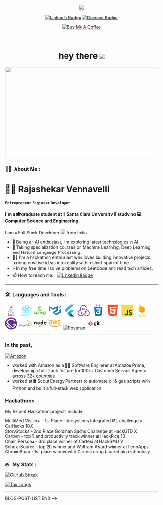 
<p align="center"><img src="https://media.giphy.com/media/M9gbBd9nbDrOTu1Mqx/giphy.gif" width="100"/></p>
<p align="center">
<a href="https://www.linkedin.com/in/rajashekar-vennavelli"><img src="https://img.shields.io/badge/LinkedIn-blue?style=for-the-badge&logo=linkedin&logoColor=white" alt="LinkedIn Badge"></a>

<a href="https://devpost.com/RajashekarVennavelli?ref_content=user-portfolio&ref_feature=portfolio&ref_medium=global-nav" target="_blank" rel="noopener">
    <img src="https://img.shields.io/badge/Devpost-003E54?style=for-the-badge&logo=Devpost&logoColor=white" alt="Devpost Badge"/>
  </a>
</p>
<p align="center">
<a href="https://www.buymeacoffee.com/zed0" target="_blank"><img src="https://cdn.buymeacoffee.com/buttons/default-orange.png" alt="Buy Me A Coffee" height="41" width="174"></a>
</p>
<p align="center"><img src="https://komarev.com/ghpvc/?username=rajashekarcs2023&style=flat-square&color=blue" alt=""></p>

<h1 align="center">hey there <img src="https://media.giphy.com/media/hvRJCLFzcasrR4ia7z/giphy.gif" width="40"></h1>

<p align="center"><img src="https://media.giphy.com/media/dWesBcTLavkZuG35MI/giphy.gif" width="600" height="300"  /></p>

### :woman_technologist: &nbsp;About Me :
# 🕺🏻 Rajashekar Vennavelli

**`Entrepreneur`**
**`Engineer`**
**`Developer`**

#### I'm a 🎓graduate student at 🏫 Santa Clara University 🐴 studying 💻 Computer Science and Engineering.
I am a Full Stack Developer <img src="https://media.giphy.com/media/WUlplcMpOCEmTGBtBW/giphy.gif" width="30"> from India.

- 🔭 Being an AI enthusiast, I'm exploring latest technologies in AI
- 🤖 Taking specialization courses on Machine Learning, Deep Learning and Natural Language Processing.
- 👨‍💻 I'm a hackathon enthusiast who loves building innovative projects, turning creative ideas into reality within short span of time.
- ⚡ In my free time I solve problems on LeetCode and read tech articles.
- 📫 How to reach me: &nbsp; [![Linkedin Badge](https://img.shields.io/badge/-rajashekar-blue?style=flat&logo=Linkedin&logoColor=white)](https://www.linkedin.com/in/rajashekar-vennavelli)

---

### 🛠 &nbsp;Languages and Tools :

<p>
<img src="https://github.com/devicons/devicon/blob/master/icons/java/java-original-wordmark.svg" title="Java" alt="Java" width="40" height="40"/>&nbsp;
<img src="https://github.com/devicons/devicon/blob/master/icons/react/react-original-wordmark.svg" title="React" alt="React" width="40" height="40"/>&nbsp;
<img src="https://github.com/devicons/devicon/blob/master/icons/spring/spring-original-wordmark.svg" title="Spring" alt="Spring" width="40" height="40"/>&nbsp;
<img src="https://github.com/devicons/devicon/blob/master/icons/materialui/materialui-original.svg" title="Material UI" alt="Material UI" width="40" height="40"/>&nbsp;
<img src="https://github.com/devicons/devicon/blob/master/icons/flutter/flutter-original.svg" title="Flutter" alt="Flutter" width="40" height="40"/>&nbsp;
<img src="https://github.com/devicons/devicon/blob/master/icons/redux/redux-original.svg" title="Redux" alt="Redux " width="40" height="40"/>&nbsp;
<img src="https://github.com/devicons/devicon/blob/master/icons/css3/css3-plain-wordmark.svg"  title="CSS3" alt="CSS" width="40" height="40"/>&nbsp;
<img src="https://github.com/devicons/devicon/blob/master/icons/html5/html5-original.svg" title="HTML5" alt="HTML" width="40" height="40"/>&nbsp;
<img src="https://github.com/devicons/devicon/blob/master/icons/javascript/javascript-original.svg" title="JavaScript" alt="JavaScript" width="40" height="40"/>&nbsp;
<img src="https://github.com/devicons/devicon/blob/master/icons/firebase/firebase-plain-wordmark.svg" title="Firebase" alt="Firebase" width="40" height="40"/>&nbsp;
<img src="https://github.com/devicons/devicon/blob/master/icons/gatsby/gatsby-original.svg" title="Gatsby"  alt="Gatsby" width="40" height="40"/>&nbsp;
<img src="https://github.com/devicons/devicon/blob/master/icons/mysql/mysql-original-wordmark.svg" title="MySQL"  alt="MySQL" width="40" height="40"/>&nbsp;
<img src="https://github.com/devicons/devicon/blob/master/icons/nodejs/nodejs-original-wordmark.svg" title="NodeJS" alt="NodeJS" width="40" height="40"/>&nbsp;
<img src="https://github.com/devicons/devicon/blob/master/icons/amazonwebservices/amazonwebservices-plain-wordmark.svg" title="AWS" alt="AWS" width="40" height="40"/>&nbsp;
<img src="https://www.vectorlogo.zone/logos/getpostman/getpostman-icon.svg" title="Postman"  alt="Postman" width="40" height="40"/>&nbsp;
<img src="https://github.com/devicons/devicon/blob/master/icons/git/git-original-wordmark.svg" title="Git" **alt="Git" width="40" height="40"/>&nbsp;
</p>

---

### In the past,

<a href="https://www.amazon.com/amazonprime" target="_blank" rel="noopener">
  <img alt="Amazon" height="30px" src="https://img.shields.io/badge/Amazon%20Prime-00A8E1?style=for-the-badge&logo=amazon&logoColor=white" />
</a>

- worked with Amazon as a 🧑‍💻 Software Engineer at Amazon Prime, developing a full-stack feature for 100k+ Customer Service Agents across 32+ countries
- worked at 🛢️ Scout Energy Partners to automate oil & gas scripts with Python and built a full-stack web application

### Hackathons
My Recent Hackathon projects include:

<div>MultiMed Vision+ - 1st Place Intersystems Integrated ML challenge at CalHacks 10.0</div>

<div>StoryStocks - 2nd Place Goldman Sachs Challenge at HackUTD X</div>

<div>Carbon - top 5 and productivity track winner at HackRice 13</div>

<div>Chain Persona - 3rd place winner of Cartesi at HackSMU V</div>

<div>ScholarSource - top 20 winner and Wolfram Award winner at PennApps</div>

<div>ChronoSnap - 1st place winner with Cartesi using blockchain technology</div>

### 🔥 &nbsp; My Stats :
[![GitHub Streak](http://github-readme-streak-stats.herokuapp.com?user=rajashekarcs2023&theme=dark&background=000000)](https://git.io/streak-stats)

[![Top Langs](https://github-readme-stats.vercel.app/api/top-langs/?username=rajashekarcs2023&layout=compact&theme=vision-friendly-dark)](https://github.com/anuraghazra/github-readme-stats)

---

<!-- ### ✍️ Blog Posts : 
- [How to Create REST APIs with Java and Spring Boot](https://www.twilio.com/blog/create-rest-apis-java-spring-boot)
- [How to Implement Memoization in React to Improve Performance](https://www.sitepoint.com/implement-memoization-in-react-to-improve-performance/)
- [How to Create an Impressive GitHub Profile README](https://www.sitepoint.com/github-profile-readme/)<!-- BLOG-POST-LIST:START -->
 BLOG-POST-LIST:END -->

<!--
**rajashekarcs2023/rajashekarcs2023** is a ✨ _special_ ✨ repository because its `README.md` (this file) appears on your GitHub profile.

Here are some ideas to get you started:

- 🔭 I’m currently working on ...
- 🌱 I’m currently learning ...
- 👯 I’m looking to collaborate on ...
- 🤔 I’m looking for help with ...
- 💬 Ask me about ...
- 📫 How to reach me: ...
- 😄 Pronouns: ...
- ⚡ Fun fact: ...
-->
